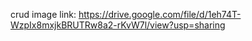 
 crud image link:  https://drive.google.com/file/d/1eh74T-WzpIx8mxjkBRUTRw8a2-rKvW7l/view?usp=sharing
